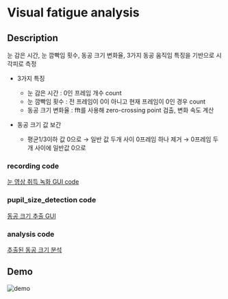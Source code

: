 # Visual fatigue analysis

## Description

눈 감은 시간, 눈 깜빡임 횟수, 동공 크기 변화율, 3가지 동공 움직임 특징을 기반으로 시각피로 측정

- 3가지 특징
    - 눈 감은 시간 :  0인 프레임 개수 count
    - 눈 깜빡임 횟수 : 전 프레임이 0이 아니고 현재 프레임이 0인 경우 count
    - 동공 크기 변화율 : fft를 사용해 zero-crossing point 검출, 변화 속도 계산
    

- 동공 크기 값 보간 
  - 평균1/3이하 값 0으로  → 일반 값 두개 사이 0프레임 하나 제거 → 0프레임 두개 사이에 일반값 0으로
  

### recording code
[눈 영상 취득 녹화 GUI code](https://github.com/mjw2705/Visual_fatigue/tree/main/recording_code)

### pupil_size_detection code
[동공 크기 추출 GUI](https://github.com/mjw2705/Visual_fatigue/tree/main/pupil_size_detection_code)

### analysis code
[추출된 동공 크기 분석](https://github.com/mjw2705/Visual_fatigue/tree/main/analysising_code)


## Demo
![demo](demo_video.gif)